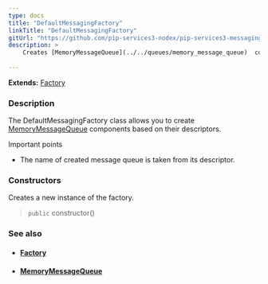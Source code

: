 ```yaml
---
type: docs
title: "DefaultMessagingFactory"
linkTitle: "DefaultMessagingFactory"
gitUrl: "https://github.com/pip-services3-nodex/pip-services3-messaging-nodex"
description: > 
    Creates [MemoryMessageQueue](../../queues/memory_message_queue)  components based on their descriptors.
    
---
```


**Extends:** [Factory](../../../components/build/factory)

### Description

The DefaultMessagingFactory class allows you to create  [MemoryMessageQueue](../../queues/memory_message_queue)  components based on their descriptors.

Important points

- The name of created message queue is taken from its descriptor.

### Constructors

Creates a new instance of the factory.

> `public` constructor()


### See also
- #### [Factory](../../../components/build/factory)
- #### [MemoryMessageQueue](../../queues/message_queue)


